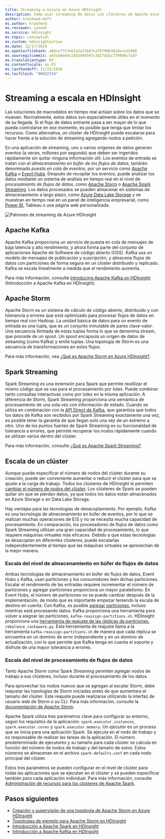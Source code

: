 ```yaml
---
title: Streaming a escala en Azure HDInsight
description: Cómo usar streaming de datos con clústeres de Apache escalables en Azure HDInsight.
author: hrasheed-msft
ms.author: hrasheed
ms.reviewer: jasonh
ms.service: hdinsight
ms.topic: conceptual
ms.custom: hdinsightactive
ms.date: 12/17/2019
ms.openlocfilehash: a04ce77c7e81a3a73b87eaf5790b383dece35d86
ms.sourcegitcommit: a43a59e44c14d349d597c3d2fd2bc779989c71d7
ms.translationtype: HT
ms.contentlocale: es-ES
ms.lasthandoff: 11/25/2020
ms.locfileid: "96022724"
---
```

# <a name="streaming-at-scale-in-hdinsight"></a>Streaming a escala en HDInsight

Las soluciones de macrodatos en tiempo real actúan sobre los datos que se mueven. Normalmente, estos datos son especialmente útiles en el momento de su llegada. Si el flujo de datos entrante pasa a ser mayor de lo que pueda controlarse en ese momento, es posible que tenga que limitar los recursos. Como alternativa, un clúster de HDInsight puede escalarse para hacer frente a la solución de streaming agregando nodos a petición.

En una aplicación de streaming, uno o varios orígenes de datos generan eventos (a veces, millones por segundo) que deben ser ingeridos rápidamente sin quitar ninguna información útil. Los eventos de entrada se tratan con el *almacenamiento en búfer de los flujos de datos*, también denominado *puesta en cola de eventos*, por un servicio como [Apache Kafka](kafka/apache-kafka-introduction.md) o [Event Hubs](https://azure.microsoft.com/services/event-hubs/). Después de recopilar los eventos, puede analizar los datos mediante un sistema de análisis en tiempo real en el nivel de *procesamiento de flujos de datos*, como [Apache Storm](storm/apache-storm-overview.md) o [Apache Spark Streaming](spark/apache-spark-streaming-overview.md). Los datos procesados se pueden almacenar en sistemas de almacenamiento a largo plazo, como [Azure Data Lake Storage](https://azure.microsoft.com/services/storage/data-lake-storage/) y se muestran en tiempo real en un panel de inteligencia empresarial, como [Power BI](https://powerbi.microsoft.com), Tableau o una página web personalizada.

![Patrones de streaming de Azure HDInsight](./media/hdinsight-streaming-at-scale-overview/HDInsight-streaming-patterns.png)

## <a name="apache-kafka"></a>Apache Kafka

Apache Kafka proporciona un servicio de puesta en cola de mensajes de baja latencia y alto rendimiento, y ahora forma parte del conjunto de aplicaciones Apache de Software de código abierto (OSS). Kafka usa un modelo de mensajes de publicación y suscripción, y almacena flujos de datos con particiones de forma segura en un clúster distribuido y replicado. Kafka se escala linealmente a medida que el rendimiento aumenta.

Para más información, consulte [Introducing Apache Kafka on HDInsight](kafka/apache-kafka-introduction.md) (Introducción a Apache Kafka en HDInsight).

## <a name="apache-storm"></a>Apache Storm

Apache Storm es un sistema de cálculo de código abierto, distribuido y con tolerancia a errores que está optimizado para procesar flujos de datos en tiempo real con Hadoop. La unidad básica de datos para un evento de entrada es una tupla, que es un conjunto inmutable de pares clave-valor. Una secuencia ilimitada de estas tuplas forma lo que se denomina stream, que procede de un spout. Un spout encapsula un origen de datos de streaming (como Kafka) y emite tuplas. Una topología de Storm es una secuencia de transformaciones en estos flujos.

Para más información, vea [¿Qué es Apache Storm en Azure HDInsight?](storm/apache-storm-overview.md).

## <a name="spark-streaming"></a>Spark Streaming

Spark Streaming es una extensión para Spark que permite reutilizar el mismo código que se usa para el procesamiento por lotes. Puede combinar tanto consultas interactivas como por lotes en la misma aplicación. A diferencia de Storm, Spark Streaming proporciona una semántica de procesamiento de una sola vez con información de estado. Cuando se utiliza en combinación con la [API Direct de Kafka](https://spark.apache.org/docs/latest/streaming-kafka-integration.html), que garantiza que todos los datos de Kafka son recibidos por Spark Streaming exactamente una vez, es posible tener la garantía de que llegan solo una vez de un extremo a otro. Uno de los puntos fuertes de Spark Streaming es su funcionalidad de tolerancia a errores, que permite recuperar los nodos rápidamente cuando se utilizan varios dentro del clúster.

Para más información, consulte [¿Qué es Apache Spark Streaming?](./spark/apache-spark-streaming-overview.md).

## <a name="scaling-a-cluster"></a>Escala de un clúster

Aunque puede especificar el número de nodos del clúster durante su creación, puede ser conveniente aumentar o reducir el clúster para que se ajuste a la carga de trabajo. Todos los clústeres de HDInsight le permiten [cambiar el número de nodos del clúster](hdinsight-administer-use-portal-linux.md#scale-clusters). Los clústeres de Spark se pueden quitar sin que se pierdan datos, ya que todos los datos están almacenados en Azure Storage o en Data Lake Storage.

Hay ventajas para las tecnologías de desacoplamiento. Por ejemplo, Kafka es una tecnología de almacenamiento en búfer de eventos, por lo que se realizan muchas operaciones de E/S y no se necesita mucha capacidad de procesamiento. En comparación, los procesadores de flujos de datos como Spark Streaming utilizan una gran capacidad de procesamiento, lo que requiere máquinas virtuales más eficaces. Debido a que estas tecnologías se desacoplan en diferentes clústeres, puede escalarlas independientemente al tiempo que las máquinas virtuales se aprovechan de la mejor manera.

### <a name="scale-the-stream-buffering-layer"></a>Escala del nivel de almacenamiento en búfer de flujos de datos

Ambas tecnologías de almacenamiento en búfer de flujos de datos, Event Hubs y Kafka, usan particiones y los consumidores leen dichas particiones. Escalar el rendimiento de las entradas requiere incrementar el número de particiones y agregar particiones proporciona un mayor paralelismo. En Event Hubs, el número de particiones no se puede cambiar después de la implementación, de modo que es importante empezar teniendo la escala de destino en cuenta. Con Kafka, es posible [agregar particiones](https://kafka.apache.org/documentation.html#basic_ops_cluster_expansion), incluso mientras está procesando datos. Kafka proporciona una herramienta para volver a asignar las particiones, `kafka-reassign-partitions.sh`. HDInsight proporciona una [herramienta de reajuste de las réplicas de particiones](https://github.com/hdinsight/hdinsight-kafka-tools), `rebalance_rackaware.py`. Esta herramienta de reajuste llama a la herramienta `kafka-reassign-partitions.sh` de manera que cada réplica se encuentra en un dominio de error independiente y en un dominio de actualización, con lo que permite que Kafka tenga en cuenta el soporte y disfrute de una mayor tolerancia a errores.

### <a name="scale-the-stream-processing-layer"></a>Escala del nivel de procesamiento de flujos de datos

Tanto Apache Storm como Spark Streaming permiten agregar nodos de trabajo a sus clústeres, incluso durante el procesamiento de los datos.

Para aprovechar los nodos nuevos que se agregan al escalar Storm, debe reajustar las topologías de Storm iniciadas antes de que aumentara el tamaño del clúster. Este reajuste puede realizarse utilizando la interfaz de usuario web de Storm o su CLI. Para más información, consulte la [documentación de Apache Storm](https://storm.apache.org/documentation/Understanding-the-parallelism-of-a-Storm-topology.html).

Apache Spark utiliza tres parámetros clave para configurar su entorno, según los requisitos de la aplicación: `spark.executor.instances`, `spark.executor.cores` y `spark.executor.memory`. Un *ejecutor* es un proceso que se inicia para una aplicación Spark. Se ejecuta en el nodo de trabajo y es responsable de realizar las tareas de la aplicación. El número predeterminado de ejecutores y su tamaño para cada clúster se calcula en función del número de nodos de trabajo y del tamaño de estos. Estos números se almacenan en el archivo `spark-defaults.conf` en cada nodo principal del clúster.

Estos tres parámetros se pueden configurar en el nivel de clúster para todas las aplicaciones que se ejecutan en el clúster y se pueden especificar también para cada aplicación individual. Para más información, consulte [Administración de recursos para los clústeres de Apache Spark](spark/apache-spark-resource-manager.md).

## <a name="next-steps"></a>Pasos siguientes

* [Creación y supervisión de una topología de Apache Storm en Azure HDInsight](storm/apache-storm-quickstart.md)
* [Topologías de ejemplo para Apache Storm en HDInsight](storm/apache-storm-example-topology.md)
* [Introducción a Apache Spark en HDInsight](spark/apache-spark-overview.md)
* [Introducción a Apache Kafka en HDInsight](kafka/apache-kafka-get-started.md)